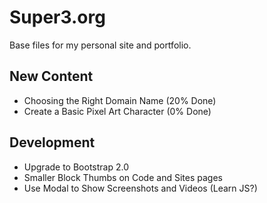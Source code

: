 Super3.org
=============
Base files for my personal site and portfolio.

New Content
-------
* Choosing the Right Domain Name (20% Done)
* Create a Basic Pixel Art Character (0% Done)

Development
-------
* Upgrade to Bootstrap 2.0
* Smaller Block Thumbs on Code and Sites pages
* Use Modal to Show Screenshots and Videos (Learn JS?)
